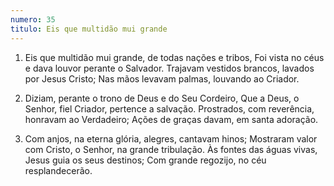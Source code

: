```yaml
---
numero: 35
titulo: Eis que multidão mui grande
---
```

1. Eis que multidão mui grande, de todas nações e tribos,
Foi vista no céus e dava louvor perante o Salvador.
Trajavam vestidos brancos, lavados por Jesus Cristo;
Nas mãos levavam palmas, louvando ao Criador.

2. Diziam, perante o trono de Deus e do Seu Cordeiro,
Que a Deus, o Senhor, fiel Criador, pertence a salvação.
Prostrados, com reverência, honravam ao Verdadeiro;
Ações de graças davam, em santa adoração.

3. Com anjos, na eterna glória, alegres, cantavam hinos;
Mostraram valor com Cristo, o Senhor, na grande tribulação.
Às fontes das águas vivas, Jesus guia os seus destinos;
Com grande regozijo, no céu resplandecerão.
